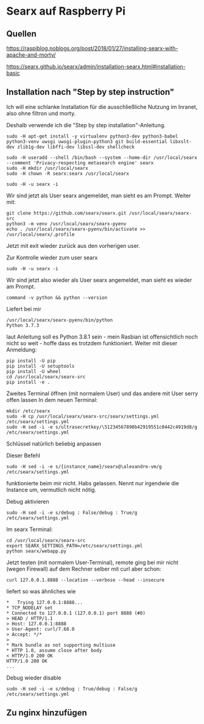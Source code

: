 # Searx auf Raspberry Pi

## Quellen
https://raspiblog.noblogs.org/post/2018/01/27/installing-searx-with-apache-and-morty/

https://searx.github.io/searx/admin/installation-searx.html#installation-basic

## Installation nach "Step by step instruction"
Ich will eine schlanke Installation für die ausschließliche Nutzung im Inranet, also ohne filtron und morty.

Deshalb verwende ich die "Step by step installation"-Anleitung.

    sudo -H apt-get install -y virtualenv python3-dev python3-babel python3-venv uwsgi uwsgi-plugin-python3 git build-essential libxslt-dev zlib1g-dev libffi-dev libssl-dev shellcheck
    
    sudo -H useradd --shell /bin/bash --system --home-dir /usr/local/searx --comment 'Privacy-respecting metasearch engine' searx
    sudo -H mkdir /usr/local/searx
    sudo -H chown -R searx:searx /usr/local/searx
    
    sudo -H -u searx -i
    
Wir sind jetzt als User searx angemeldet, man sieht es am Prompt. Weiter mit:    
    
    git clone https://github.com/searx/searx.git /usr/local/searx/searx-src
    python3 -m venv /usr/local/searx/searx-pyenv
    echo . /usr/local/searx/searx-pyenv/bin/activate >>  /usr/local/searx/.profile
    
Jetzt mit exit wieder zurück aus den vorherigen user.

Zur Kontrolle wieder zum user searx

    sudo -H -u searx -i

Wir sind jetzt also wieder als User searx angemeldet, man sieht es wieder am Prompt.

    command -v python && python --version
Liefert bei mir
    
    /usr/local/searx/searx-pyenv/bin/python
    Python 3.7.3
    
laut Anleitung soll es Python 3.8.1 sein - mein Rasbian ist offensichtlich noch nicht so weit - hoffe dass es trotzdem funktioniert.
Weiter mit dieser Anmeldung:

    pip install -U pip
    pip install -U setuptools
    pip install -U wheel
    cd /usr/local/searx/searx-src
    pip install -e .
    
Zweites Terminal öffnen (mit normalem User) und das andere mit User serry offen lassen
In dem neuen Terminal:

    mkdir /etc/searx
    sudo -H cp /usr/local/searx/searx-src/searx/settings.yml /etc/searx/settings.yml
    sudo -H sed -i -e s/ultrasecretkey/\51234567890b42919551c0442c4919d8/g /etc/searx/settings.yml

Schlüssel natürlich beliebig anpassen

Dieser Befehl    

    sudo -H sed -i -e s/{instance_name}/searx@\alexandre-vm/g /etc/searx/settings.yml

funktionierte beim mir nicht. Habs gelassen. Nennt nur irgendwie die Instance um, vermutlich nicht nötig.

Debug aktivieren

    sudo -H sed -i -e s/debug : False/debug : True/g /etc/searx/settings.yml

Im searx Terminal:

    cd /usr/local/searx/searx-src
    export SEARX_SETTINGS_PATH=/etc/searx/settings.yml
    python searx/webapp.py

Jetzt testen (mit normalem User-Terminal), remote ging bei mir nicht (wegen Firewall) auf dem Rechner selber mit curl aber schon:

    curl 127.0.0.1.8888 --location --verbose --head --insecure

liefert so was ähnliches wie

    *   Trying 127.0.0.1:8888...
    * TCP_NODELAY set
    * Connected to 127.0.0.1 (127.0.0.1) port 8888 (#0)
    > HEAD / HTTP/1.1
    > Host: 127.0.0.1:8888
    > User-Agent: curl/7.68.0
    > Accept: */*
    >
    * Mark bundle as not supporting multiuse
    * HTTP 1.0, assume close after body
    < HTTP/1.0 200 OK
    HTTP/1.0 200 OK
    ...

Debug wieder disable
    
    sudo -H sed -i -e s/debug : True/debug : False/g /etc/searx/settings.yml
    
## Zu nginx hinzufügen

    
